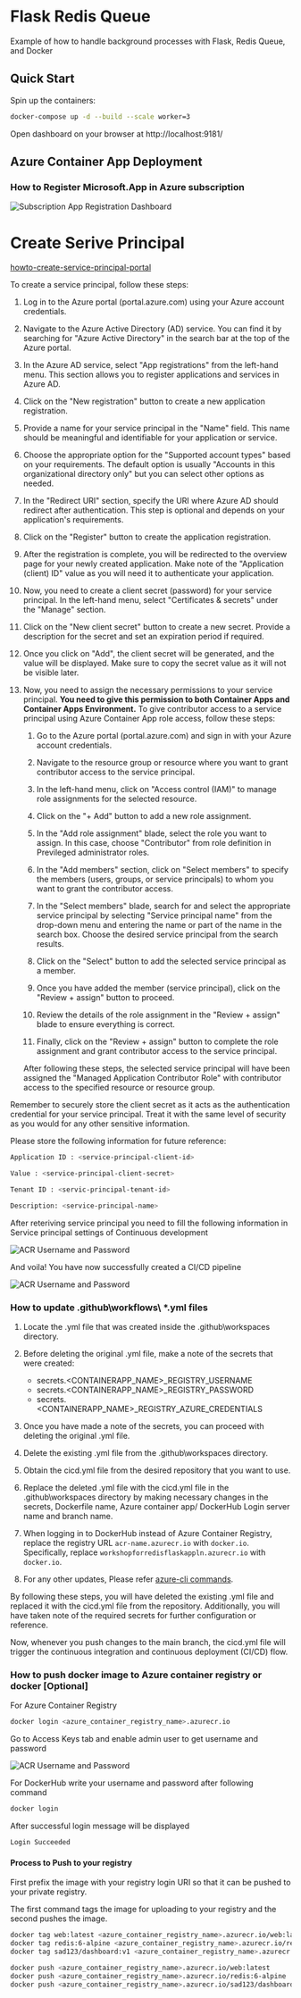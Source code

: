 # Flask Redis Queue

Example of how to handle background processes with Flask, Redis Queue, and Docker

## Quick Start

Spin up the containers:

```sh
docker-compose up -d --build --scale worker=3
```

Open dashboard on your browser at http://localhost:9181/

## Azure Container App Deployment

### How to Register Microsoft.App in Azure subscription

<img title="App Registration" alt="Subscription App Registration Dashboard" src="images/app_registration.png">

# Create Serive Principal 

[howto-create-service-principal-portal](https://learn.microsoft.com/en-gb/azure/active-directory/develop/howto-create-service-principal-portal)

To create a service principal, follow these steps:

1. Log in to the Azure portal (portal.azure.com) using your Azure account credentials.

2. Navigate to the Azure Active Directory (AD) service. You can find it by searching for "Azure Active Directory" in the search bar at the top of the Azure portal.

3. In the Azure AD service, select "App registrations" from the left-hand menu. This section allows you to register applications and services in Azure AD.

4. Click on the "New registration" button to create a new application registration.

5. Provide a name for your service principal in the "Name" field. This name should be meaningful and identifiable for your application or service.

6. Choose the appropriate option for the "Supported account types" based on your requirements. The default option is usually "Accounts in this organizational directory only" but you can select other options as needed.

7. In the "Redirect URI" section, specify the URI where Azure AD should redirect after authentication. This step is optional and depends on your application's requirements.

8. Click on the "Register" button to create the application registration.

9. After the registration is complete, you will be redirected to the overview page for your newly created application. Make note of the "Application (client) ID" value as you will need it to authenticate your application.

10. Now, you need to create a client secret (password) for your service principal. In the left-hand menu, select "Certificates & secrets" under the "Manage" section.

11. Click on the "New client secret" button to create a new secret. Provide a description for the secret and set an expiration period if required.

12. Once you click on "Add", the client secret will be generated, and the value will be displayed. Make sure to copy the secret value as it will not be visible later.

13. Now, you need to assign the necessary permissions to your service principal. __You need to give this permission to both Container Apps and Container Apps Environment.__ To give contributor access to a service principal using Azure Container App role access, follow these steps:

    1. Go to the Azure portal (portal.azure.com) and sign in with your Azure account credentials.

    2. Navigate to the resource group or resource where you want to grant contributor access to the service principal.

    3. In the left-hand menu, click on "Access control (IAM)" to manage role assignments for the selected resource.

    4. Click on the "+ Add" button to add a new role assignment.

    5. In the "Add role assignment" blade, select the role you want to assign. In this case, choose "Contributor" from role definition in Previleged administrator roles.

    6. In the "Add members" section, click on "Select members" to specify the members (users, groups, or service principals) to whom you want to grant the contributor access.

    7. In the "Select members" blade, search for and select the appropriate service principal by selecting "Service principal name" from the drop-down menu and entering the name or part of the name in the search box. Choose the desired service principal from the search results.

    8. Click on the "Select" button to add the selected service principal as a member.

    9. Once you have added the member (service principal), click on the "Review + assign" button to proceed.

    10. Review the details of the role assignment in the "Review + assign" blade to ensure everything is correct.

    11. Finally, click on the "Review + assign" button to complete the role assignment and grant contributor access to the service principal.

    After following these steps, the selected service principal will have been assigned the "Managed Application Contributor Role" with contributor access to the specified resource or resource group.

Remember to securely store the client secret as it acts as the authentication credential for your service principal. Treat it with the same level of security as you would for any other sensitive information.

Please store the following information for future reference:

```sh
Application ID : <service-principal-client-id>

Value : <service-principal-client-secret>

Tenant ID : <servic-principal-tenant-id>

Description: <service-principal-name>
```

After reteriving service principal you need to fill the following information in Service principal settings of Continuous development  

<img title="ACR Access Keys" alt="ACR Username and Password" src="images/serivce_principal.png">

And voila! You have now successfully created a CI/CD pipeline

<img title="ACR Access Keys" alt="ACR Username and Password" src="images/automatic_build_cicd.png">

### How to update .github\workflows\ *.yml files

1. Locate the .yml file that was created inside the .github\workspaces directory.

2. Before deleting the original .yml file, make a note of the secrets that were created:
   - secrets.<CONTAINERAPP_NAME>_REGISTRY_USERNAME
   - secrets.<CONTAINERAPP_NAME>_REGISTRY_PASSWORD
   - secrets.<CONTAINERAPP_NAME>_REGISTRY_AZURE_CREDENTIALS


3. Once you have made a note of the secrets, you can proceed with deleting the original .yml file.

4. Delete the existing .yml file from the .github\workspaces directory.

5. Obtain the cicd.yml file from the desired repository that you want to use.

6. Replace the deleted .yml file with the cicd.yml file in the .github\workspaces directory by making necessary changes in the secrets, Dockerfile name, Azure container app/ DockerHub Login server name and branch name.

7. When logging in to DockerHub instead of Azure Container Registry, replace the registry URL `acr-name.azurecr.io` with `docker.io`. Specifically, replace `workshopforredisflaskappln.azurecr.io` with `docker.io`.

8. For any other updates, Please refer [azure-cli commands](https://learn.microsoft.com/en-us/cli/azure/containerapp?view=azure-cli-latest).

By following these steps, you will have deleted the existing .yml file and replaced it with the cicd.yml file from the repository. Additionally, you will have taken note of the required secrets for further configuration or reference.

Now, whenever you push changes to the main branch, the cicd.yml file will trigger the continuous integration and continuous deployment (CI/CD) flow.

### How to push docker image to Azure container registry or docker [Optional]

For Azure Container Registry
```sh
docker login <azure_container_registry_name>.azurecr.io
```

Go to Access Keys tab and enable admin user to get username and password

<img title="ACR Access Keys" alt="ACR Username and Password" src="images/acr_access_keys.png">


For DockerHub write your username and password after following command 
```sh
docker login
```

After successful login message will be displayed
```sh
Login Succeeded
```
#### Process to Push to your registry

First prefix the image with your registry login URI so that it can be pushed to your private registry.

The first command tags the image for uploading to your registry and the second pushes the image.

```sh
docker tag web:latest <azure_container_registry_name>.azurecr.io/web:latest
docker tag redis:6-alpine <azure_container_registry_name>.azurecr.io/redis:6-alpine
docker tag sad123/dashboard:v1 <azure_container_registry_name>.azurecr.io/sad123/dashboard:v1
```

```sh
docker push <azure_container_registry_name>.azurecr.io/web:latest
docker push <azure_container_registry_name>.azurecr.io/redis:6-alpine
docker push <azure_container_registry_name>.azurecr.io/sad123/dashboard:v1
```